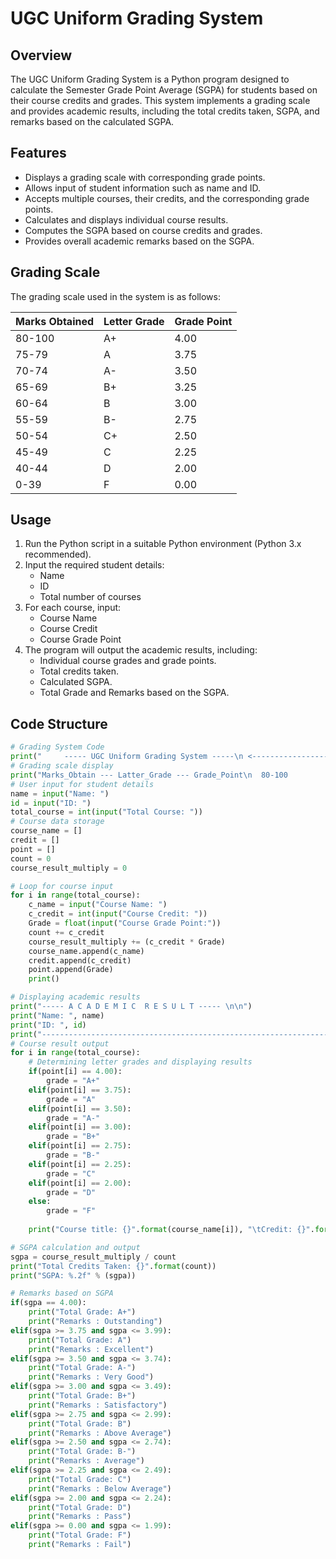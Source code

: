 
# UGC Uniform Grading System

## Overview

The UGC Uniform Grading System is a Python program designed to calculate the Semester Grade Point Average (SGPA) for students based on their course credits and grades. This system implements a grading scale and provides academic results, including the total credits taken, SGPA, and remarks based on the calculated SGPA.

## Features

- Displays a grading scale with corresponding grade points.
- Allows input of student information such as name and ID.
- Accepts multiple courses, their credits, and the corresponding grade points.
- Calculates and displays individual course results.
- Computes the SGPA based on course credits and grades.
- Provides overall academic remarks based on the SGPA.

## Grading Scale

The grading scale used in the system is as follows:

| Marks Obtained | Letter Grade | Grade Point |
|----------------|--------------|-------------|
| 80-100         | A+           | 4.00        |
| 75-79          | A            | 3.75        |
| 70-74          | A-           | 3.50        |
| 65-69          | B+           | 3.25        |
| 60-64          | B            | 3.00        |
| 55-59          | B-           | 2.75        |
| 50-54          | C+           | 2.50        |
| 45-49          | C            | 2.25        |
| 40-44          | D            | 2.00        |
| 0-39           | F            | 0.00        |

## Usage

1. Run the Python script in a suitable Python environment (Python 3.x recommended).
2. Input the required student details:
   - Name
   - ID
   - Total number of courses
3. For each course, input:
   - Course Name
   - Course Credit
   - Course Grade Point
4. The program will output the academic results, including:
   - Individual course grades and grade points.
   - Total credits taken.
   - Calculated SGPA.
   - Total Grade and Remarks based on the SGPA.

## Code Structure

```python
# Grading System Code
print("     ----- UGC Uniform Grading System -----\n <-------------------------------------------->\n")
# Grading scale display
print("Marks_Obtain --- Latter_Grade --- Grade_Point\n  80-100            A+              4.00\n  75-79             A               3.75\n  70-74             A-              3.50\n  65-69             B+              3.25\n  60-64             B               3.00\n  55-59             B-              2.75\n  50-54             C+              2.50\n  45-49             C               2.25\n  40-44             D               2.00\n  00-39             F               0.00")
# User input for student details
name = input("Name: ")
id = input("ID: ")
total_course = int(input("Total Course: "))
# Course data storage
course_name = []
credit = []
point = []
count = 0
course_result_multiply = 0

# Loop for course input
for i in range(total_course):
    c_name = input("Course Name: ")
    c_credit = int(input("Course Credit: "))
    Grade = float(input("Course Grade Point:"))
    count += c_credit
    course_result_multiply += (c_credit * Grade)
    course_name.append(c_name)
    credit.append(c_credit)
    point.append(Grade)
    print()

# Displaying academic results
print("----- A C A D E M I C  R E S U L T ----- \n\n")
print("Name: ", name)
print("ID: ", id)
print("------------------------------------------------------------------------")
# Course result output
for i in range(total_course):
    # Determining letter grades and displaying results
    if(point[i] == 4.00):
        grade = "A+"
    elif(point[i] == 3.75):
        grade = "A"
    elif(point[i] == 3.50):
        grade = "A-"
    elif(point[i] == 3.00):
        grade = "B+"
    elif(point[i] == 2.75):
        grade = "B-"
    elif(point[i] == 2.25):
        grade = "C"
    elif(point[i] == 2.00):
        grade = "D"
    else:
        grade = "F"
        
    print("Course title: {}".format(course_name[i]), "\tCredit: {}".format(credit[i]), "\tGrade: {}".format(grade), "\tGrade Point: {}".format(point[i]), "\n--------------------------------------------------------------------------")

# SGPA calculation and output
sgpa = course_result_multiply / count
print("Total Credits Taken: {}".format(count))
print("SGPA: %.2f" % (sgpa))

# Remarks based on SGPA
if(sgpa == 4.00):
    print("Total Grade: A+")
    print("Remarks : Outstanding")
elif(sgpa >= 3.75 and sgpa <= 3.99):
    print("Total Grade: A")
    print("Remarks : Excellent")
elif(sgpa >= 3.50 and sgpa <= 3.74):
    print("Total Grade: A-")
    print("Remarks : Very Good")
elif(sgpa >= 3.00 and sgpa <= 3.49):
    print("Total Grade: B+")
    print("Remarks : Satisfactory")
elif(sgpa >= 2.75 and sgpa <= 2.99):
    print("Total Grade: B")
    print("Remarks : Above Average")
elif(sgpa >= 2.50 and sgpa <= 2.74):
    print("Total Grade: B-")
    print("Remarks : Average")
elif(sgpa >= 2.25 and sgpa <= 2.49):
    print("Total Grade: C")
    print("Remarks : Below Average")
elif(sgpa >= 2.00 and sgpa <= 2.24):
    print("Total Grade: D")
    print("Remarks : Pass")
elif(sgpa >= 0.00 and sgpa <= 1.99):
    print("Total Grade: F")
    print("Remarks : Fail")
